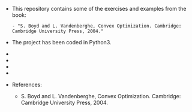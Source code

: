  - This repository contains some of the exercises and examples from the book:

       - "S. Boyd and L. Vandenberghe, Convex Optimization. Cambridge: Cambridge University Press, 2004."

 

- The project has been coded in Python3.


-
-
-
-


- References:

  - S. Boyd and L. Vandenberghe, Convex Optimization. Cambridge: Cambridge University Press, 2004.
